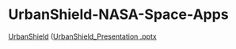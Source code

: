 # UrbanShield-NASA-Space-Apps
[UrbanShield](https://github.com/user-attachments/files/22686754/proje.docx)
([UrbanShield_Presentation .pptx](https://github.com/user-attachments/files/22687536/UrbanShield_Presentation.1.pptx)
